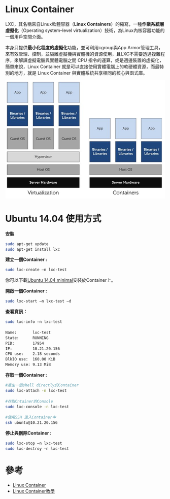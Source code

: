 # Linux Container
LXC，其名稱來自Linux軟體容器（**Linux Containers**）的縮寫，一種**作業系統層虛擬化**（Operating system–level virtualization）技術，為Linux內核容器功能的一個用戶空間介面。

本身只提供**最小化程度的虛擬化**功能，並可利用cgroup與App Armor管理工具，來有效管理、控制，並隔離虛擬機與實體機的資源使用，且LXC不需要透過複雜程序，來解譯虛擬電腦與實體電腦之間 CPU 指令的運算，或是週邊裝置的虛擬化，簡單來說，Linux Container 就是可以直接使用實體電腦上的軟硬體資源，而最特別的地方，就是 Linux Container 與實體系統共享相同的核心與函式庫。

![Compare](images/container_arc.png)

# Ubuntu 14.04 使用方式

**安裝**
```sh
sudo apt-get update
sudo apt-get install lxc
```

**建立一個Container :**
```sh
sudo lxc-create –n lxc-test
```
你可以下載[Ubuntu 14.04 minimal](http://images.linuxcontainers.org/)安裝於Container上。

**開啟一個Container :**
```sh
sudo lxc-start –n lxc-test –d
```

**查看資訊：**
```sh
sudo lxc-info –n lxc-test

Name:       lxc-test
State:      RUNNING
PID:        17954
IP:         10.21.20.156
CPU use:    2.18 seconds
BlkIO use:  160.00 KiB
Memory use: 9.13 MiB
```

**存取一個Container :**
```sh
#產生一個shell directly於Container
sudo lxc-attach -n lxc-test

#存取Cntainer的Console
sudo lxc-console -n lxc-test

#使用SSH 進入Container中
ssh ubuntu@10.21.20.156
```

**停止與刪除Container :**
```sh
sudo lxc-stop –n lxc-test
sudo lxc-destroy –n lxc-test
```

# 參考
* [Linux Container](http://tobala.net/download/lxc/ch01.pdf)
* [Linux Container教學](http://www.arthurtoday.com/p/virtualization.html#lxc)

